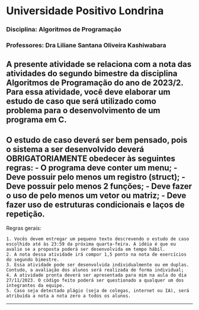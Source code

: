# Universidade Positivo Londrina
### Disciplina: Algoritmos de Programação
### Professores: Dra Liliane Santana Oliveira Kashiwabara

A presente atividade se relaciona com a nota das atividades do segundo bimestre da disciplina Algoritmos de Programação do ano de 2023/2. 
Para essa atividade, você deve elaborar um estudo de caso que será utilizado como problema para o desenvolvimento de um programa em C.
---
O estudo de caso deverá ser bem pensado, pois o sistema a ser desenvolvido deverá OBRIGATORIAMENTE obedecer às seguintes regras:
    - O programa deve conter um menu;
    - Deve possuir pelo menos um registro (struct);
    - Deve possuir pelo menos 2 funções;
    - Deve fazer o uso de pelo menos um vetor ou matriz;
    - Deve fazer uso de estruturas condicionais e laços de repetição.
---
Regras gerais:

    1. Vocês devem entregar um pequeno texto descrevendo o estudo de caso escolhido até às 23:59 da próxima quarta-feira. A idéia é que eu avalie se a proposta poderá ser desenvolvida em tempo hábil.
    2. A nota dessa atividade irá compor 1,5 ponto na nota de exercícios do segundo bimestre.
    3. Essa atividade pode ser desenvolvida individualmente ou em duplas. Contudo, a avaliação dos alunos será realizada de forma individual;
    4. A atividade pronta deverá ser apresentada para mim na aula do dia 27/11/2023. O código feito poderá ser questionado a qualquer um dos integrantes da equipe.
    5. Caso seja detectado plágio (seja de colegas, internet ou IA), será atribuída a nota a nota zero a todos os alunos.
---